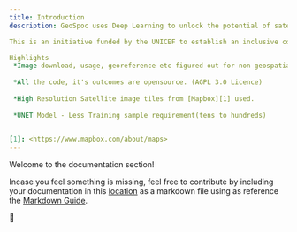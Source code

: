 ```yaml
---
title: Introduction
description: GeoSpoc uses Deep Learning to unlock the potential of satellite images. We will be developing two separate models; one to detect rural Schools and another for Hospitals and a single visualization platform that hold outcomes from both the models. Maharashtra, our area of interest in this phase is likely to be extended pan INDIA post croudsourced validation of the model predictions!

This is an initiative funded by the UNICEF to establish an inclusive community of Deep Learning Researchers & Remote Sensing Scientists for the development and exchange of best practices in Deep Learning for Earth Objects Detection (Schools/Hospitals in this case!). 

Highlights
 *Image download, usage, georeference etc figured out for non geospatial users
 
 *All the code, it's outcomes are opensource. (AGPL 3.0 Licence)
 
 *High Resolution Satellite image tiles from [Mapbox][1] used.
 
 *UNET Model - Less Training sample requirement(tens to hundreds)
 

[1]: <https://www.mapbox.com/about/maps> 
---
```


Welcome to the documentation section!

<alert type="success">

Incase you feel something is missing, feel free to contribute by including your documentation in this [location][1] as a markdown file using as reference the [Markdown Guide][2].

[1]: <https://github.com/geospoc/unc-sch-documentation/tree/main/pages/en> "it automatically updates this site with your document!"
[2]: <https://www.markdownguide.org/basic-syntax> "use this syntax!"
  

 💚
